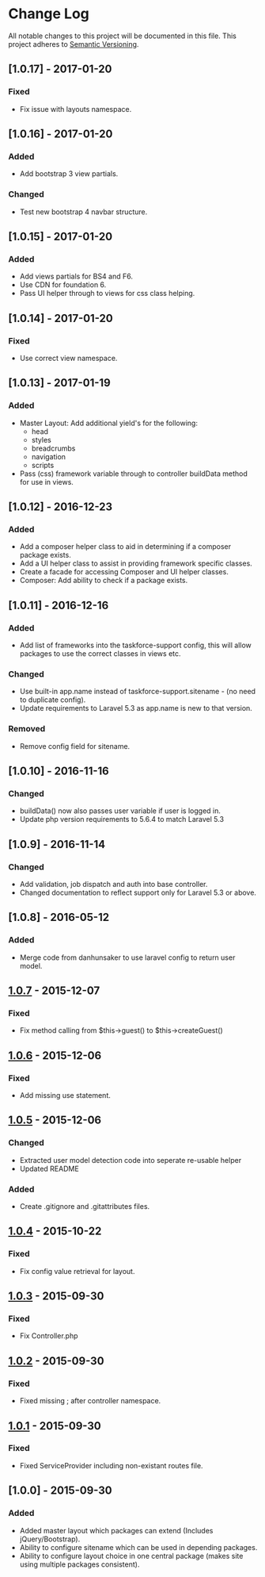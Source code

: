 # Change Log
All notable changes to this project will be documented in this file.
This project adheres to [Semantic Versioning](http://semver.org/).

## [1.0.17] - 2017-01-20
### Fixed
 - Fix issue with layouts namespace.

## [1.0.16] - 2017-01-20
### Added
 - Add bootstrap 3 view partials.

### Changed
 - Test new bootstrap 4 navbar structure.

## [1.0.15] - 2017-01-20
### Added
 - Add views partials for BS4 and F6.
 - Use CDN for foundation 6.
 - Pass UI helper through to views for css class helping.

## [1.0.14] - 2017-01-20
### Fixed
 - Use correct view namespace.

## [1.0.13] - 2017-01-19
### Added
- Master Layout: Add additional yield's for the following:
  * head
  * styles
  * breadcrumbs
  * navigation
  * scripts
- Pass (css) framework variable through to controller buildData method for use in views.

## [1.0.12] - 2016-12-23
### Added
- Add a composer helper class to aid in determining if a composer package exists.
- Add a UI helper class to assist in providing framework specific classes.
- Create a facade for accessing Composer and UI helper classes.
- Composer: Add ability to check if a package exists.

## [1.0.11] - 2016-12-16
### Added
- Add list of frameworks into the taskforce-support config, this will allow packages to use the correct classes in views etc.

### Changed
- Use built-in app.name instead of taskforce-support.sitename - (no need to duplicate config).
- Update requirements to Laravel 5.3 as app.name is new to that version.

### Removed
- Remove config field for sitename.

## [1.0.10] - 2016-11-16
### Changed
- buildData() now also passes user variable if user is logged in.
- Update php version requirements to 5.6.4 to match Laravel 5.3

## [1.0.9] - 2016-11-14
### Changed
- Add validation, job dispatch and auth into base controller.
- Changed documentation to reflect support only for Laravel 5.3 or above.

## [1.0.8] - 2016-05-12
### Added
- Merge code from danhunsaker to use laravel config to return user model.

## [1.0.7] - 2015-12-07
### Fixed
- Fix method calling from $this->guest() to $this->createGuest()

## [1.0.6] - 2015-12-06
### Fixed
- Add missing use statement.

## [1.0.5] - 2015-12-06
### Changed
- Extracted user model detection code into seperate re-usable helper
- Updated README
### Added
- Create .gitignore and .gitattributes files.

## [1.0.4] - 2015-10-22
### Fixed
- Fix config value retrieval for layout.

## [1.0.3] - 2015-09-30
### Fixed
- Fix Controller.php

## [1.0.2] - 2015-09-30
### Fixed
- Fixed missing ; after controller namespace.

## [1.0.1] - 2015-09-30
### Fixed
- Fixed ServiceProvider including non-existant routes file.

## [1.0.0] - 2015-09-30
### Added
- Added master layout which packages can extend (Includes jQuery/Bootstrap).
- Ability to configure sitename which can be used in depending packages.
- Ability to configure layout choice in one central package (makes site using multiple packages consistent).


[Unreleased]: https://github.com/taskforcedev/laravel-support/compare/v1.0.7...HEAD
[1.0.7]: https://github.com/taskforcedev/laravel-support/compare/v1.0.6...v1.0.7
[1.0.6]: https://github.com/taskforcedev/laravel-support/compare/v1.0.5...v1.0.6
[1.0.5]: https://github.com/taskforcedev/laravel-support/compare/v1.0.4...v1.0.5
[1.0.4]: https://github.com/taskforcedev/laravel-support/compare/v1.0.3...v1.0.4
[1.0.3]: https://github.com/taskforcedev/laravel-support/compare/v1.0.2...v1.0.3
[1.0.2]: https://github.com/taskforcedev/laravel-support/compare/v1.0.1...v1.0.2
[1.0.1]: https://github.com/taskforcedev/laravel-support/compare/v1.0.0...v1.0.1
